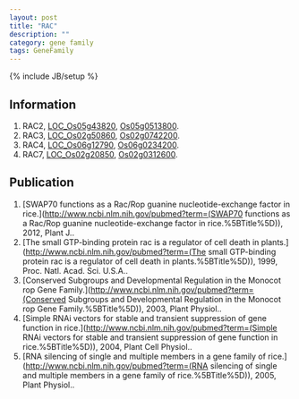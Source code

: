 ```yaml
---
layout: post
title: "RAC"
description: ""
category: gene family
tags: GeneFamily
---
```

{% include JB/setup %}

## Information
1. RAC2, [LOC_Os05g43820](http://rice.plantbiology.msu.edu/cgi-bin/ORF_infopage.cgi?orf=LOC_Os05g43820), [Os05g0513800](http://rapdb.dna.affrc.go.jp/viewer/gbrowse_details/irgsp1?name=Os05g0513800).
2. RAC3, [LOC_Os02g50860](http://rice.plantbiology.msu.edu/cgi-bin/ORF_infopage.cgi?orf=LOC_Os02g50860), [Os02g0742200](http://rapdb.dna.affrc.go.jp/viewer/gbrowse_details/irgsp1?name=Os02g0742200).
3. RAC4, [LOC_Os06g12790](http://rice.plantbiology.msu.edu/cgi-bin/ORF_infopage.cgi?orf=LOC_Os06g12790), [Os06g0234200](http://rapdb.dna.affrc.go.jp/viewer/gbrowse_details/irgsp1?name=Os06g0234200).
4. RAC7, [LOC_Os02g20850](http://rice.plantbiology.msu.edu/cgi-bin/ORF_infopage.cgi?orf=LOC_Os02g20850), [Os02g0312600](http://rapdb.dna.affrc.go.jp/viewer/gbrowse_details/irgsp1?name=Os02g0312600).

## Publication
1. [SWAP70 functions as a Rac/Rop guanine nucleotide-exchange factor in rice.](http://www.ncbi.nlm.nih.gov/pubmed?term=(SWAP70 functions as a Rac/Rop guanine nucleotide-exchange factor in rice.%5BTitle%5D)), 2012, Plant J..
2. [The small GTP-binding protein rac is a regulator of cell death in plants.](http://www.ncbi.nlm.nih.gov/pubmed?term=(The small GTP-binding protein rac is a regulator of cell death in plants.%5BTitle%5D)), 1999, Proc. Natl. Acad. Sci. U.S.A..
3. [Conserved Subgroups and Developmental Regulation in the Monocot rop Gene Family.](http://www.ncbi.nlm.nih.gov/pubmed?term=(Conserved Subgroups and Developmental Regulation in the Monocot rop Gene Family.%5BTitle%5D)), 2003, Plant Physiol..
4. [Simple RNAi vectors for stable and transient suppression of gene function in rice.](http://www.ncbi.nlm.nih.gov/pubmed?term=(Simple RNAi vectors for stable and transient suppression of gene function in rice.%5BTitle%5D)), 2004, Plant Cell Physiol..
5. [RNA silencing of single and multiple members in a gene family of rice.](http://www.ncbi.nlm.nih.gov/pubmed?term=(RNA silencing of single and multiple members in a gene family of rice.%5BTitle%5D)), 2005, Plant Physiol..


